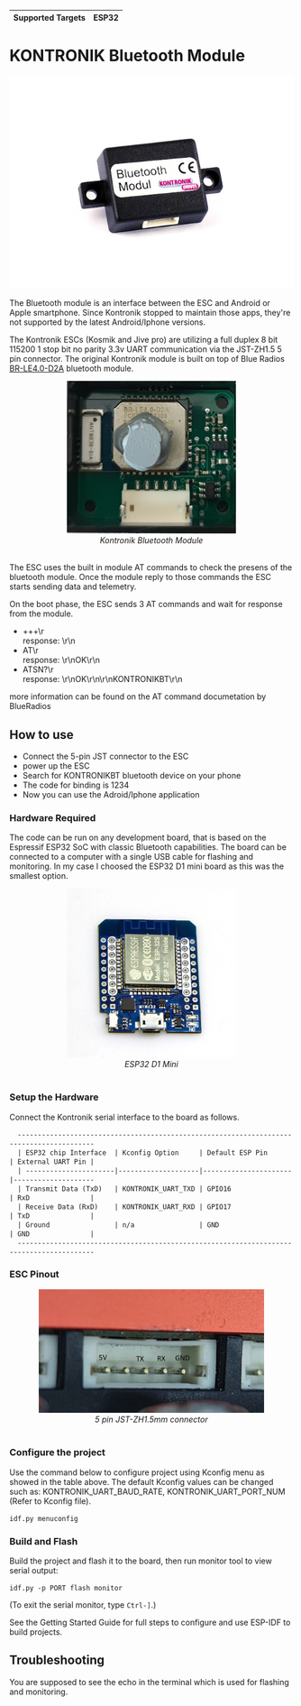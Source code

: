 | Supported Targets | ESP32 |
| ----------------- | ----- |

# KONTRONIK Bluetooth Module

![image](images/Kontronik_Bluetooth_Modul.jpg)

The Bluetooth module is an interface between the ESC and Android or Apple smartphone.
Since Kontronik stopped to maintain those apps, they're not supported by the latest Android/Iphone versions.

The Kontronik ESCs (Kosmik and Jive pro) are utilizing a full duplex 8 bit 115200 1 stop bit no parity 3.3v UART communication via the JST-ZH1.5 5 pin connector.
The original Kontronik module is built on top of Blue Radios [BR-LE4.0-D2A](https://www.blueradios.com/hardware_LE4.0-D2.htm) bluetooth module. 

<p align="center"><img src="./images/bluetooth_interior2.jpg" width="300"><br>
  <i>Kontronik Bluetooth Module</i><br><br></p>

The ESC uses the built in module AT commands to check the presens of the bluetooth module.
Once the module reply to those commands the ESC starts sending data and telemetry.

On the boot phase, the ESC sends 3 AT commands and wait for response from the module.
* +++\r <br> response: \r\n
* AT\r <br> response: \r\nOK\r\n
* ATSN?\r <br> response: \r\nOK\r\n\r\nKONTRONIKBT\r\n

more information can be found on the AT command documetation by BlueRadios

## How to use
* Connect the 5-pin JST connector to the ESC
* power up the ESC
* Search for KONTRONIKBT bluetooth device on your phone
* The code for binding is 1234
* Now you can use the Adroid/Iphone application

### Hardware Required

The code can be run on any development board, that is based on the Espressif ESP32 SoC with classic Bluetooth capabilities. The board can be connected to a computer with a single USB cable for flashing and monitoring.
In my case I choosed the ESP32 D1 mini board as this was the smallest option.

<p align="center"><img src="./images/esp32-d1-board.png" width="300"><br>
  <i>ESP32 D1 Mini</i><br><br></p>


### Setup the Hardware

Connect the Kontronik serial interface to the board as follows.

```
  -----------------------------------------------------------------------------------------
  | ESP32 chip Interface  | Kconfig Option     | Default ESP Pin      | External UART Pin |
  | ----------------------|--------------------|----------------------|--------------------
  | Transmit Data (TxD)   | KONTRONIK_UART_TXD | GPIO16               | RxD               |
  | Receive Data (RxD)    | KONTRONIK_UART_RXD | GPIO17               | TxD               |
  | Ground                | n/a                | GND                  | GND               |
  -----------------------------------------------------------------------------------------
```

### ESC Pinout

<p align="center"><img src="./images/esc-pinout.jpg" width="400"><br>
  <i>5 pin JST-ZH1.5mm connector</i><br><br></p>

### Configure the project

Use the command below to configure project using Kconfig menu as showed in the table above.
The default Kconfig values can be changed such as: KONTRONIK_UART_BAUD_RATE, KONTRONIK_UART_PORT_NUM (Refer to Kconfig file).
```
idf.py menuconfig
```

### Build and Flash

Build the project and flash it to the board, then run monitor tool to view serial output:

```
idf.py -p PORT flash monitor
```

(To exit the serial monitor, type ``Ctrl-]``.)

See the Getting Started Guide for full steps to configure and use ESP-IDF to build projects.


## Troubleshooting

You are supposed to see the echo in the terminal which is used for flashing and monitoring.
